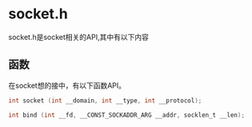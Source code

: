 # socket.h

socket.h是socket相关的API,其中有以下内容


## 函数

在socket想的接中，有以下函数API。

```c
int socket (int __domain, int __type, int __protocol);
```

```c
int bind (int __fd, __CONST_SOCKADDR_ARG __addr, socklen_t __len);
```

```c

```

